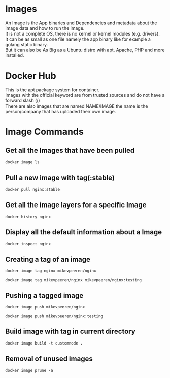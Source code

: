 # Images

An Image is the App binaries and Dependencies and metadata about the image data and how to run the image.  
It is not a complete OS, there is no kernel or kernel modules (e.g. drivers).  
It can be as small as one file namely the app binary like for example a golang static binary.  
But it can also be As Big as a Ubuntu distro with apt, Apache, PHP and more installed.

# Docker Hub

This is the apt package system for container.  
Images with the official keyword are from trusted sources and do not have a forward slash (/)  
There are also images that are named NAME/IMAGE the name is the person/company that has uploaded their own image.

# Image Commands

## Get all the Images that have been pulled

```
docker image ls
```

## Pull a new image with tag(:stable)

```
docker pull nginx:stable
```

## Get all the image layers for a specific Image

```
docker history nginx
```

## Display all the default information about a Image

```
docker inspect nginx
```

## Creating a tag of an image

```
docker image tag nginx mikevpeeren/nginx
```

```
docker image tag mikevpeeren/nginx mikevpeeren/nginx:testing
```

## Pushing a tagged image

```
docker image push mikevpeeren/nginx
```

```
docker image push mikevpeeren/nginx:testing
```

## Build image with tag in current directory

```
docker image build -t customnode .
```

## Removal of unused images

```
docker image prune -a
```
